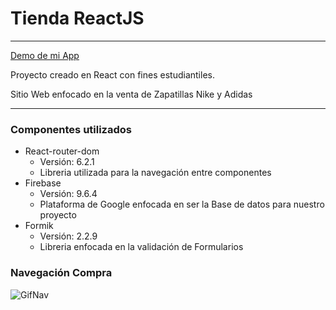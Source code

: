 # Tienda ReactJS #
---
[Demo de mi App][demo]

Proyecto creado en React con fines estudiantiles.

Sitio Web enfocado en la venta de Zapatillas Nike y Adidas

---

### Componentes utilizados

+ React-router-dom 
    + Versión: 6.2.1
    + Libreria utilizada para la navegación entre componentes
+ Firebase 
    + Versión: 9.6.4
    + Plataforma de Google enfocada en ser la Base de datos para nuestro proyecto
+ Formik 
    + Versión: 2.2.9
    + Libreria enfocada en la validación de Formularios

### Navegación Compra

![GifNav](https://raw.githubusercontent.com/DToledoZuniga/React/master/DesCla3/GIF%20Navegación/ProcesoCompra.gif)

[demo]: <https://hardcore-swanson-5842e7.netlify.app>
